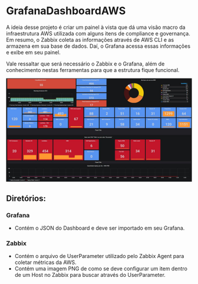 # GrafanaDashboardAWS

A ideia desse projeto é criar um painel à vista que dá uma visão macro da infraestrutura AWS utilizada com alguns itens de compliance e governança. Em resumo, o Zabbix coleta as informações através de AWS CLI e as armazena em sua base de dados. Daí, o Grafana acessa essas informações e exibe em seu painel.

Vale ressaltar que será necessário o Zabbix e o Grafana, além de conhecimento nestas ferramentas para que a estrutura fique funcional.

![](/img/Grafana.JPG)

## Diretórios:

### Grafana

* Contém o JSON do Dashboard e deve ser importado em seu Grafana.

### Zabbix

* Contém o arquivo de UserParameter utilizado pelo Zabbix Agent para coletar métricas da AWS.
* Contém uma imagem PNG de como se deve configurar um item dentro de um Host no Zabbix para buscar através do UserParameter.